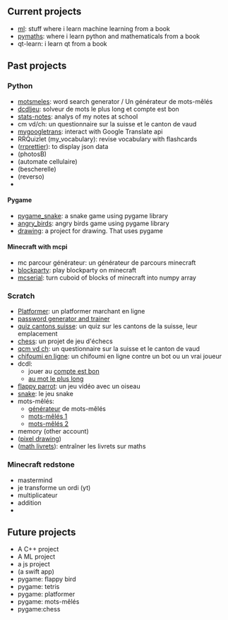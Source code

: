 ## Current projects

* [ml](https://github.com/RadoTheProgrammer/ml): stuff where i learn machine learning from a book
* [pymaths](https://github.com/RadoTheProgrammer/pymaths): where i learn python and mathematicals from a book
* qt-learn: i learn qt from a book

## Past projects

### Python

* [motsmeles](https://github.com/RadoTheProgrammer/motsmeles): word search generator / Un générateur de mots-mêlés
* [dcdljeu](https://github.com/RadoTheProgrammer/dcdljeu): solveur de mots le plus long et compte est bon
* [stats-notes](https://github.com/RadoTheProgrammer/stats-notes): analys of my notes at school
* cm vd/ch: un questionnaire sur la suisse et le canton de vaud
* [mygoogletrans](https://github.com/RadoTheProgrammer/mygoogletrans): interact with Google Translate api
* RRQuizlet (my_vocabulary): revise vocabulary with flashcards
* ([rrprettier](https://github.com/RadoTheProgrammer/rrprettier)): to display json data
* (photosB)
* (automate cellulaire)
* (bescherelle)
* (reverso)
* 

#### Pygame

* [pygame_snake](https://github.com/RadoTheProgrammer/pygame_snake): a snake game using pygame library
* [angry_birds](https://github.com/RadoTheProgrammer/angry_birds): angry birds game using pygame library
* [drawing](https://github.com/RadoTheProgrammer/drawing): a project for drawing. That uses pygame

#### Minecraft with mcpi

* mc parcour générateur: un générateur de parcours minecraft
* [blockparty](https://github.com/RadoTheProgrammer/blockparty): play blockparty on minecraft
* [mcserial](https://github.com/RadoTheProgrammer/mcserial): turn cuboid of blocks of minecraft into numpy array

### Scratch

* [Platformer](https://scratch.mit.edu/projects/406263686/): un platformer marchant en ligne
* [password generator and trainer](https://scratch.mit.edu/projects/883740304/)
* [quiz cantons suisse](https://scratch.mit.edu/studios/28908446): un quiz sur les cantons de la suisse, leur emplacement
* [chess](https://scratch.mit.edu/projects/383801200/): un projet de jeu d'échecs
* [qcm vd ch](https://scratch.mit.edu/projects/405656022/): un questionnaire sur la suisse et le canton de vaud
* [chifoumi en ligne](https://scratch.mit.edu/projects/549905681/): un chifoumi en ligne contre un bot ou un vrai joueur
* dcdl:
  * jouer au [compte est bon](https://scratch.mit.edu/projects/529613029/)
  * [au mot le plus long](https://scratch.mit.edu/projects/537035213/)
* [flappy parrot](https://scratch.mit.edu/projects/401732469/): un jeu vidéo avec un oiseau
* [snake](https://scratch.mit.edu/projects/404768688/): le jeu snake
* mots-mêlés:
  * [générateur](https://scratch.mit.edu/projects/415092068) de mots-mêlés
  * [mots-mêlés 1](https://scratch.mit.edu/projects/413663830)
  * [mots-mêlés 2](https://cdn2.scratch.mit.edu/get_image/project/513486094_480x360.png)
* memory (other account)
* ([pixel drawing](https://scratch.mit.edu/projects/316797458/))
* ([math livrets](https://scratch.mit.edu/projects/328774701/)): entraîner les livrets sur maths

### Minecraft redstone

* mastermind
* je transforme un ordi (yt)
* multiplicateur
* addition
* 

## Future projects

* A C++ project
* A ML project
* a js project
* (a swift app)
* pygame: flappy bird
* pygame: tetris
* pygame: platformer
* pygame: mots-mêlés
* pygame:chess
